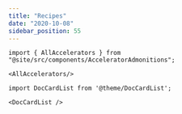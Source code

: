 ```yaml
---
title: "Recipes"
date: "2020-10-08"
sidebar_position: 55
---
```


```mdx-code-block
import { AllAccelerators } from "@site/src/components/AcceleratorAdmonitions";

<AllAccelerators/>
```


```mdx-code-block
import DocCardList from '@theme/DocCardList';

<DocCardList />
```
